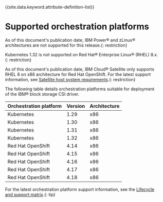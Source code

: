 
{{site.data.keyword.attribute-definition-list}}

# Supported orchestration platforms

As of this document's publication date, IBM Power® and zLinux® architectures are not supported for this release.{: restriction}

Kubernetes 1.32 is not supported on Red Hat® Enterprise Linux® (RHEL) 8.x.{: restriction}

As of this document's publication date, IBM Cloud® Satellite only supports RHEL 8 on x86 architecture for Red Hat OpenShift. For the latest support information, see [Satellite host system requirements](https://cloud.ibm.com/docs/satellite?topic=satellite-host-reqs).{: restriction}

The following table details orchestration platforms suitable for deployment of the IBM® block storage CSI driver.

|Orchestration platform| Version |Architecture|
|----------------------|---------|------------|
|Kubernetes| 1.29    |x86|
|Kubernetes| 1.30    |x86|
|Kubernetes| 1.31    |x86|
|Kubernetes| 1.32    |x86|
|Red Hat OpenShift| 4.14    |x86|
|Red Hat OpenShift| 4.15    |x86|
|Red Hat OpenShift| 4.16    |x86|
|Red Hat OpenShift| 4.17    |x86|
|Red Hat OpenShift| 4.18    |x86|

For the latest orchestration platform support information, see the [Lifecycle and support matrix](lifecycle_support_matrix.md).{: tip}

